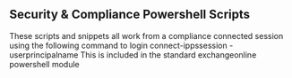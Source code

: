 ## Security & Compliance Powershell Scripts

These scripts and snippets all work from a compliance connected session using the following command to login
connect-ippssession -userprincipalname
This is included in the standard exchangeonline powershell module
